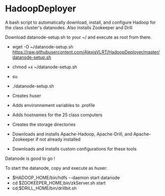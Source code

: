 # HadoopDeployer
A bash script to automatically download, install, and configure Hadoop for the class cluster's datanodes. Also installs Zookeeper and Drill

Download datanode-setup.sh to your ~/ and execute as root from there.

 - wget -O ~/datanode-setup.sh https://raw.githubusercontent.com/AlexisVLRT/HadoopDeployer/master/datanode-setup.sh
 - chmod +x ~/datanode-setup.sh
 - su
 - ./datanode-setup.sh

- Creates huser
- Adds environnement variables to .profile
- Adds hostnames for the 25 class computers
- Creates the storage directories
- Downloads and installs Apache-Hadoop, Apache-Drill, and Apache-Zookeeper if not already installed
- Downloads and installs custom configurations for these tools

Datanode is good to go !

To start the datanode, copy and execute as huser:
- $HADOOP_HOME/bin/hdfs --daemon start datanode
- cd $ZOOKEEPER_HOME;bin/zkServer.sh start
- cd;$DRILL_HOME/bin/drillbit.sh
